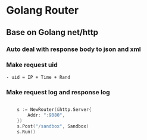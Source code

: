 # Golang Router

## Base on Golang net/http

### Auto deal with response body to json and xml

### Make request uid
    - uid = IP + Time + Rand

### Make request log and response log

```go

	s := NewRouter(&http.Server{
		Addr: ":9080",
	})
	s.Post("/sandbox", Sandbox)
	s.Run()
```